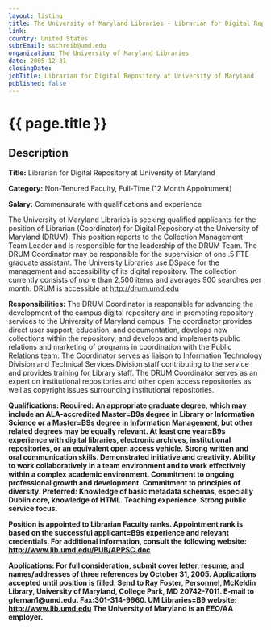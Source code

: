 ```yaml
---
layout: listing
title: The University of Maryland Libraries - Librarian for Digital Repository at University of Maryland
link:
country: United States
subrEmail: sschreib@umd.edu
organization: The University of Maryland Libraries 
date: 2005-12-31
closingDate: 
jobTitle: Librarian for Digital Repository at University of Maryland
published: false
---
```



# {{ page.title }}

## Description





<p><strong>Title:</strong> Librarian for Digital Repository at University of Maryland
<p><strong>Category:</strong> Non-Tenured Faculty, Full-Time (12 Month Appointment)
<p><strong>Salary:</strong> Commensurate with qualifications and experience</p>

<p>The University of Maryland Libraries is seeking qualified applicants for the position of Librarian (Coordinator) for Digital Repository at the University of Maryland (DRUM). This position reports to the Collection Management Team Leader and is responsible for the leadership of the DRUM Team. The DRUM Coordinator may be responsible for the supervision of one .5 FTE graduate assistant. The University Libraries use DSpace for the management and accessibility of its digital repository. The collection currently consists of more than 2,500 items and averages 900 searches per month. DRUM is accessible at <a href="http://drum.umd.edu">http://drum.umd.edu</a></p>

<p><strong>Responsibilities:</strong> The DRUM Coordinator is responsible for advancing the development of the campus digital repository and in promoting repository services to the University of Maryland campus. The coordinator provides direct user support, education, and documentation, develops new collections within the repository, and develops and implements public relations and marketing of programs in coordination with the Public Relations team. The Coordinator serves as liaison to Information Technology Division and Technical Services Division staff contributing to the service and provides training for Library staff. The DRUM Coordinator serves as an expert on institutional repositories and other open access repositories as well as copyright issues surrounding institutional repositories.</p>

<p><strong>Qualifications:<strong> Required: An appropriate graduate degree, which may include an ALA-accredited Master=B9s degree in Library or Information Science or a Master=B9s degree in Information Management, but other related degrees may be equally relevant. At least one year=B9s experience with digital libraries, electronic archives, institutional repositories, or an equivalent open access vehicle. Strong written and oral communication skills. Demonstrated initiative and creativity. Ability to work collaboratively in a team environment and to work effectively within a complex academic environment. Commitment to ongoing professional growth and development. Commitment to principles of diversity. Preferred: Knowledge of basic metadata schemas, especially Dublin core, knowledge of HTML. Teaching experience. Strong public service focus.</p>

<p>Position is appointed to Librarian Faculty ranks. Appointment rank is based on the successful applicant=B9s experience and relevant credentials.  For additional information, consult the following website: <a href="http://www.lib.umd.edu/PUB/APPSC.doc">http://www.lib.umd.edu/PUB/APPSC.doc</a>

<p><strong>Applications:<strong> For full consideration, submit cover letter, resume, and names/addresses of three references by October 31, 2005. Applications accepted until position is filled. Send to Ray Foster, Personnel, McKeldin Library, University of Maryland, College Park, MD 20742-7011.  E-mail to gfernan1@umd.edu. Fax:301-314-9960. UM Libraries=B9 website: <a href="http://www.lib.umd.edu">http://www.lib.umd.edu</a> The University of Maryland is an EEO/AA employer.<p>

